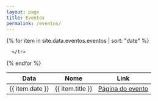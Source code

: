 ```yaml
---
layout: page
title: Eventos
permalink: /eventos/
---
```

<!-- <ul>
   {% for item in site.data.eventos.eventos | sort: "date" %}
      <li><a href="{{ item.url }}">{{ item.title }} - {{item.date}}</a></li>
   {% endfor %}
</ul> -->

<table>
<thead>
  <th>Data</th>
  <th>Nome</th>
  <th>Link</th>
</thead>
<tbody>
  {% for item in site.data.eventos.eventos | sort: "date" %}
      <tr>
        <td>{{ item.date }}</td>
        <td>{{ item.title }}</td>
        <td><a href="{{ item.url }}">Página do evento</a></td>
        
      </tr>
   {% endfor %}
</tbody>
</table>